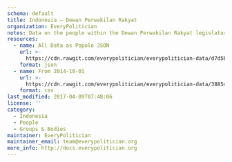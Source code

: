 ```yaml
---
schema: default
title: Indonesia — Dewan Perwakilan Rakyat
organization: EveryPolitician
notes: Data on the people within the Dewan Perwakilan Rakyat legislature of Indonesia.
resources:
  - name: All Data as Popolo JSON
    url: >-
      https://cdn.rawgit.com/everypolitician/everypolitician-data/d7d5b319f90e0f0213c9196f78dffd2948fb2baa/data/Indonesia/Council/ep-popolo-v1.0.json
    format: json
  - name: From 2014-10-01
    url: >-
      https://cdn.rawgit.com/everypolitician/everypolitician-data/38854e85b8a24ae5caaa2491d491dc79a321045e/data/Indonesia/Council/term-18.csv
    format: csv
last_modified: 2017-04-09T07:48:06
license: ''
category:
  - Indonesia
  - People
  - Groups & Bodies
maintainer: EveryPolitician
maintainer_email: team@everypolitician.org
more_info: http://docs.everypolitician.org
---
```

